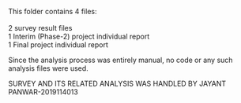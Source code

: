 This folder contains 4 files:<br><br>
2 survey result files <br>
1 Interim (Phase-2) project individual report <br>
1 Final project individual report <br>

Since the analysis process was entirely manual, no code or any such analysis files were used.

SURVEY AND ITS RELATED ANALYSIS WAS HANDLED BY JAYANT PANWAR-2019114013
